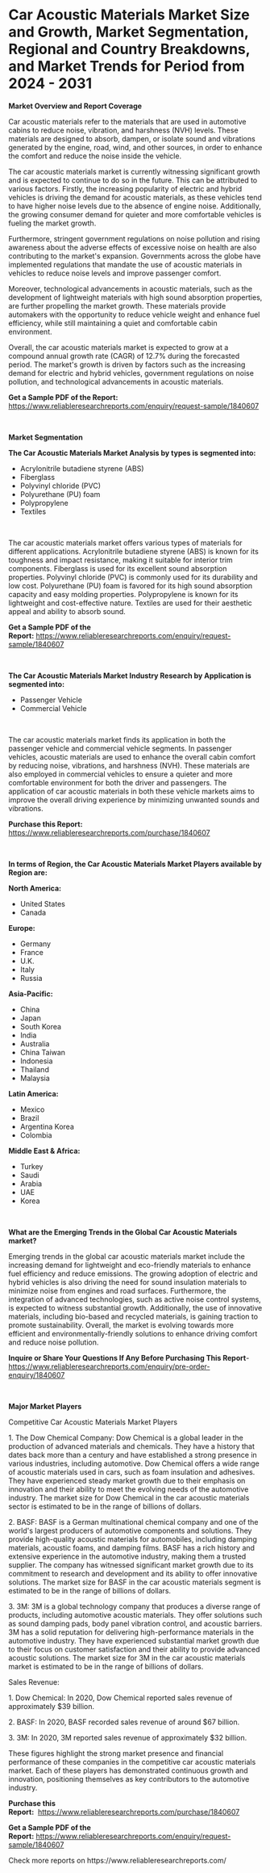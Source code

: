 <p><h1>Car Acoustic Materials Market Size and Growth, Market Segmentation, Regional and Country Breakdowns, and Market Trends for Period from 2024 -  2031</h1></p><p><strong>Market Overview and Report Coverage</strong></p>
<p><p>Car acoustic materials refer to the materials that are used in automotive cabins to reduce noise, vibration, and harshness (NVH) levels. These materials are designed to absorb, dampen, or isolate sound and vibrations generated by the engine, road, wind, and other sources, in order to enhance the comfort and reduce the noise inside the vehicle.</p><p>The car acoustic materials market is currently witnessing significant growth and is expected to continue to do so in the future. This can be attributed to various factors. Firstly, the increasing popularity of electric and hybrid vehicles is driving the demand for acoustic materials, as these vehicles tend to have higher noise levels due to the absence of engine noise. Additionally, the growing consumer demand for quieter and more comfortable vehicles is fueling the market growth.</p><p>Furthermore, stringent government regulations on noise pollution and rising awareness about the adverse effects of excessive noise on health are also contributing to the market's expansion. Governments across the globe have implemented regulations that mandate the use of acoustic materials in vehicles to reduce noise levels and improve passenger comfort.</p><p>Moreover, technological advancements in acoustic materials, such as the development of lightweight materials with high sound absorption properties, are further propelling the market growth. These materials provide automakers with the opportunity to reduce vehicle weight and enhance fuel efficiency, while still maintaining a quiet and comfortable cabin environment.</p><p>Overall, the car acoustic materials market is expected to grow at a compound annual growth rate (CAGR) of 12.7% during the forecasted period. The market's growth is driven by factors such as the increasing demand for electric and hybrid vehicles, government regulations on noise pollution, and technological advancements in acoustic materials.</p></p>
<p><strong>Get a Sample PDF of the Report:</strong> <a href="https://www.reliableresearchreports.com/enquiry/request-sample/1840607">https://www.reliableresearchreports.com/enquiry/request-sample/1840607</a></p>
<p>&nbsp;</p>
<p><strong>Market Segmentation</strong></p>
<p><strong>The Car Acoustic Materials Market Analysis by types is segmented into:</strong></p>
<p><ul><li>Acrylonitrile butadiene styrene (ABS)</li><li>Fiberglass</li><li>Polyvinyl chloride (PVC)</li><li>Polyurethane (PU) foam</li><li>Polypropylene</li><li>Textiles</li></ul></p>
<p>&nbsp;</p>
<p><p>The car acoustic materials market offers various types of materials for different applications. Acrylonitrile butadiene styrene (ABS) is known for its toughness and impact resistance, making it suitable for interior trim components. Fiberglass is used for its excellent sound absorption properties. Polyvinyl chloride (PVC) is commonly used for its durability and low cost. Polyurethane (PU) foam is favored for its high sound absorption capacity and easy molding properties. Polypropylene is known for its lightweight and cost-effective nature. Textiles are used for their aesthetic appeal and ability to absorb sound.</p></p>
<p><strong>Get a Sample PDF of the Report:</strong>&nbsp;<a href="https://www.reliableresearchreports.com/enquiry/request-sample/1840607">https://www.reliableresearchreports.com/enquiry/request-sample/1840607</a></p>
<p>&nbsp;</p>
<p><strong>The Car Acoustic Materials Market Industry Research by Application is segmented into:</strong></p>
<p><ul><li>Passenger Vehicle</li><li>Commercial Vehicle</li></ul></p>
<p>&nbsp;</p>
<p><p>The car acoustic materials market finds its application in both the passenger vehicle and commercial vehicle segments. In passenger vehicles, acoustic materials are used to enhance the overall cabin comfort by reducing noise, vibrations, and harshness (NVH). These materials are also employed in commercial vehicles to ensure a quieter and more comfortable environment for both the driver and passengers. The application of car acoustic materials in both these vehicle markets aims to improve the overall driving experience by minimizing unwanted sounds and vibrations.</p></p>
<p><strong>Purchase this Report:</strong>&nbsp; <a href="https://www.reliableresearchreports.com/purchase/1840607">https://www.reliableresearchreports.com/purchase/1840607</a></p>
<p>&nbsp;</p>
<p><strong>In terms of Region, the Car Acoustic Materials Market Players available by Region are:</strong></p>
<p>
    <p> <strong> North America: </strong>
        <ul>
            <li>United States</li>
            <li>Canada</li>
        </ul>
        </p> 
    <p> <strong> Europe: </strong>
        <ul>
            <li>Germany</li>
            <li>France</li>
            <li>U.K.</li>
            <li>Italy</li>
            <li>Russia</li>
        </ul>
        </p> 
    <p> <strong> Asia-Pacific: </strong>
        <ul>
            <li>China</li>
            <li>Japan</li>
            <li>South Korea</li>
            <li>India</li>
            <li>Australia</li>
            <li>China Taiwan</li>
            <li>Indonesia</li>
            <li>Thailand</li>
            <li>Malaysia</li>
        </ul>
        </p> 
    <p> <strong> Latin America: </strong>
        <ul>
            <li>Mexico</li>
            <li>Brazil</li>
            <li>Argentina Korea</li>
            <li>Colombia</li>
        </ul>
        </p> 
    <p> <strong> Middle East & Africa: </strong>
        <ul>
            <li>Turkey</li>
            <li>Saudi</li>
            <li>Arabia</li>
            <li>UAE</li>
            <li>Korea</li>
        </ul>
    </p>
    </p>
<p>&nbsp;</p>
<p><strong>What are the Emerging Trends in the Global Car Acoustic Materials market?</strong></p>
<p><p>Emerging trends in the global car acoustic materials market include the increasing demand for lightweight and eco-friendly materials to enhance fuel efficiency and reduce emissions. The growing adoption of electric and hybrid vehicles is also driving the need for sound insulation materials to minimize noise from engines and road surfaces. Furthermore, the integration of advanced technologies, such as active noise control systems, is expected to witness substantial growth. Additionally, the use of innovative materials, including bio-based and recycled materials, is gaining traction to promote sustainability. Overall, the market is evolving towards more efficient and environmentally-friendly solutions to enhance driving comfort and reduce noise pollution.</p></p>
<p><strong>Inquire or Share Your Questions If Any Before Purchasing This Report</strong>- <a href="https://www.reliableresearchreports.com/enquiry/pre-order-enquiry/1840607">https://www.reliableresearchreports.com/enquiry/pre-order-enquiry/1840607</a></p>
<p>&nbsp;</p>
<p><strong>Major Market Players</strong></p>
<p><p>Competitive Car Acoustic Materials Market Players</p><p>1. The Dow Chemical Company: Dow Chemical is a global leader in the production of advanced materials and chemicals. They have a history that dates back more than a century and have established a strong presence in various industries, including automotive. Dow Chemical offers a wide range of acoustic materials used in cars, such as foam insulation and adhesives. They have experienced steady market growth due to their emphasis on innovation and their ability to meet the evolving needs of the automotive industry. The market size for Dow Chemical in the car acoustic materials sector is estimated to be in the range of billions of dollars.</p><p>2. BASF: BASF is a German multinational chemical company and one of the world's largest producers of automotive components and solutions. They provide high-quality acoustic materials for automobiles, including damping materials, acoustic foams, and damping films. BASF has a rich history and extensive experience in the automotive industry, making them a trusted supplier. The company has witnessed significant market growth due to its commitment to research and development and its ability to offer innovative solutions. The market size for BASF in the car acoustic materials segment is estimated to be in the range of billions of dollars.</p><p>3. 3M: 3M is a global technology company that produces a diverse range of products, including automotive acoustic materials. They offer solutions such as sound damping pads, body panel vibration control, and acoustic barriers. 3M has a solid reputation for delivering high-performance materials in the automotive industry. They have experienced substantial market growth due to their focus on customer satisfaction and their ability to provide advanced acoustic solutions. The market size for 3M in the car acoustic materials market is estimated to be in the range of billions of dollars.</p><p>Sales Revenue:</p><p>1. Dow Chemical: In 2020, Dow Chemical reported sales revenue of approximately $39 billion.</p><p>2. BASF: In 2020, BASF recorded sales revenue of around $67 billion.</p><p>3. 3M: In 2020, 3M reported sales revenue of approximately $32 billion.</p><p>These figures highlight the strong market presence and financial performance of these companies in the competitive car acoustic materials market. Each of these players has demonstrated continuous growth and innovation, positioning themselves as key contributors to the automotive industry.</p></p>
<p><strong>Purchase this Report:</strong>&nbsp;&nbsp;<a href="https://www.reliableresearchreports.com/purchase/1840607">https://www.reliableresearchreports.com/purchase/1840607</a></p>
<p></p>
<p><strong>Get a Sample PDF of the Report:</strong>&nbsp;<a href="https://www.reliableresearchreports.com/enquiry/request-sample/1840607">https://www.reliableresearchreports.com/enquiry/request-sample/1840607</a></p>
<p>Check more reports on https://www.reliableresearchreports.com/</p>
